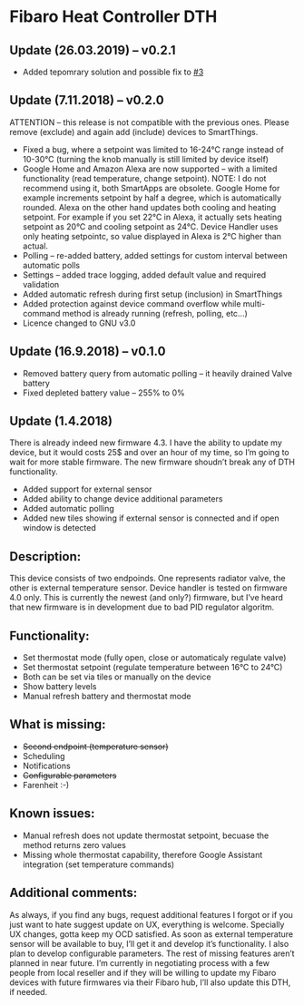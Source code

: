 # Fibaro Heat Controller DTH

## Update (26.03.2019) – v0.2.1

* Added tepomrary solution and possible fix to [#3](https://github.com/Tomas-Mrazek/SmartThings/issues/3)

## Update (7.11.2018) – v0.2.0

ATTENTION – this release is not compatible with the previous ones. Please remove (exclude) and again add (include) devices to SmartThings.

* Fixed a bug, where a setpoint was limited to 16-24°C range instead of 10-30°C (turning the knob manually is still limited by device itself)
* Google Home and Amazon Alexa are now supported – with a limited functionality (read temperature, change setpoint). NOTE: I do not recommend using it, both SmartApps are obsolete. Google Home for example increments setpoint by half  a degree, which is automatically rounded. Alexa on the other hand updates both cooling and heating setpoint. For example if you set 22°C in Alexa, it actually sets heating setpoint as 20°C and cooling setpoint as 24°C. Device Handler uses only heating setpointc, so value displayed in Alexa is 2°C higher than actual. 
* Polling – re-added battery, added settings for custom interval between automatic polls
* Settings – added trace logging, added default value and required validation
* Added automatic refresh during first setup (inclusion) in SmartThings
* Added protection against device command overflow while multi-command method is already running (refresh, polling, etc...)
* Licence changed to GNU v3.0 

## Update (16.9.2018) – v0.1.0 

* Removed battery query from automatic polling – it heavily drained Valve battery
* Fixed depleted battery value – 255% to 0%

## Update (1.4.2018)

There is already indeed new firmware 4.3. I have the ability to update my device, but it would costs 25$ and over an hour of my time, so I’m going to wait for more stable firmware. The new firmware shoudn’t break any of DTH functionality.

* Added support for external sensor
* Added ability to change device additional parameters
* Added automatic polling
* Added new tiles showing if external sensor is connected and if open window is detected

## Description:

This device consists of two endpoinds. One represents radiator valve, the other is external temperature sensor. Device handler is tested on firmware 4.0 only. This is currently the newest (and only?) firmware, but I’ve heard that new firmware is in development due to bad PID regulator algoritm.

## Functionality:

* Set thermostat mode (fully open, close or automaticaly regulate valve)
* Set thermostat setpoint (regulate temperature between 16°C to 24°C)
* Both can be set via tiles or manually on the device
* Show battery levels
* Manual refresh battery and thermostat mode

## What is missing:

* <s>Second endpoint (temperature sensor)</s>
* Scheduling
* Notifications
* <s>Configurable parameters</s>
* Farenheit :-)

## Known issues:

* Manual refresh does not update thermostat setpoint, becuase the method returns zero values
* Missing whole thermostat capability, therefore Google Assistant integration (set temperature commands)

## Additional comments:
As always, if you find any bugs, request additional features I forgot or if you just want to hate suggest update on UX, everything is welcome. Specially UX changes, gotta keep my OCD satisfied. As soon as external temperature sensor will be available to buy, I’ll get it and develop it’s functionality. I also plan to develop configurable parameters. The rest of missing features aren’t planned in near future. I’m currently in negotiating process with a few people from local reseller and if they will be willing to update my Fibaro devices with future firmwares via their Fibaro hub, I’ll also update this DTH, if needed.
